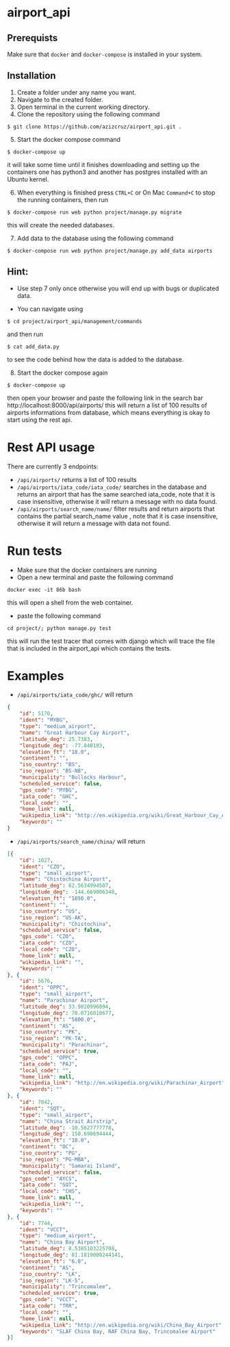 # airport_api

## Prerequists

Make sure that `docker` and `docker-compose` is installed in your system.



## Installation

1. Create a folder under any name you want.
2. Navigate to the created folder.
3. Open terminal in the current working directory.
4. Clone the repository using the following command
```shell
$ git clone https://github.com/azizcruz/airport_api.git .
```
5. Start the docker compose command
```shell
$ docker-compose up
``` 
it will take some time until it finishes downloading and setting up the containers one has python3 and another has postgres installed with an Ubuntu kernel.

6. When everything is finished press ```CTRL+C``` or On Mac ```Command+C``` to stop the running containers, then run 
```shell
$ docker-compose run web python project/manage.py migrate
``` 
this will create the needed databases.

7. Add data to the database using the following command 
```shell
$ docker-compose run web python project/manage.py add_data airports
```

## Hint:
* Use step 7 only once otherwise you will end up with bugs or duplicated data.

* You can navigate using 
```shell 
$ cd project/airport_api/management/commands
``` 
and then run 
```shell
$ cat add_data.py
``` 
to see the code behind how the data is added to the database.




8. Start the docker compose again
```shell
$ docker-compose up
``` 
then open your browser and paste the following link in the search bar http://localhost:8000/api/airports/ this will return a list of 100 results of airports informations from database, which means everything is okay to start using the rest api.

# Rest API usage

There are currently 3 endpoints:
* `/api/airports/` returns a list of 100 results
* `/api/airports/iata_code/iata_code/` searches in the database and returns an airport that has the same searched iata_code, note that it is case insensitive, otherwise it will return a message with no data found.
* `/api/airports/search_name/name/` filter results and return airports that contains the partial search_name value , note that it is case insensitive, otherwise it will return a message with data not found.

# Run tests

* Make sure that the docker containers are running
* Open a new terminal and paste the following command

```shell
docker exec -it 86b bash
```

this will open a shell from the web container.

* paste the following command
```shell
cd project/; python manage.py test
```

this will run the test tracer that comes with django which will trace the file that is included in the airport_api which contains the tests.

# Examples

* `/api/airports/iata_code/ghc/` will return

```json
{
    "id": 5170,
    "ident": "MYBG",
    "type": "medium_airport",
    "name": "Great Harbour Cay Airport",
    "latitude_deg": 25.7383,
    "longitude_deg": -77.840103,
    "elevation_ft": "18.0",
    "continent": "",
    "iso_country": "BS",
    "iso_region": "BS-NB",
    "municipality": "Bullocks Harbour",
    "scheduled_service": false,
    "gps_code": "MYBG",
    "iata_code": "GHC",
    "local_code": "",
    "home_link": null,
    "wikipedia_link": "http://en.wikipedia.org/wiki/Great_Harbour_Cay_Airport",
    "keywords": ""
}
```

* `/api/airports/search_name/china/` will return

```json
[{
    "id": 1027,
    "ident": "CZO",
    "type": "small_airport",
    "name": "Chistochina Airport",
    "latitude_deg": 62.5634994507,
    "longitude_deg": -144.669006348,
    "elevation_ft": "1850.0",
    "continent": "",
    "iso_country": "US",
    "iso_region": "US-AK",
    "municipality": "Chistochina",
    "scheduled_service": false,
    "gps_code": "CZO",
    "iata_code": "CZO",
    "local_code": "CZO",
    "home_link": null,
    "wikipedia_link": "",
    "keywords": ""
}, {
    "id": 5676,
    "ident": "OPPC",
    "type": "small_airport",
    "name": "Parachinar Airport",
    "latitude_deg": 33.9020996094,
    "longitude_deg": 70.0716018677,
    "elevation_ft": "5800.0",
    "continent": "AS",
    "iso_country": "PK",
    "iso_region": "PK-TA",
    "municipality": "Parachinar",
    "scheduled_service": true,
    "gps_code": "OPPC",
    "iata_code": "PAJ",
    "local_code": "",
    "home_link": null,
    "wikipedia_link": "http://en.wikipedia.org/wiki/Parachinar_Airport",
    "keywords": ""
}, {
    "id": 7042,
    "ident": "SQT",
    "type": "small_airport",
    "name": "China Strait Airstrip",
    "latitude_deg": -10.5627777778,
    "longitude_deg": 150.690694444,
    "elevation_ft": "10.0",
    "continent": "OC",
    "iso_country": "PG",
    "iso_region": "PG-MBA",
    "municipality": "Samarai Island",
    "scheduled_service": false,
    "gps_code": "AYCS",
    "iata_code": "SQT",
    "local_code": "CHS",
    "home_link": null,
    "wikipedia_link": "",
    "keywords": ""
}, {
    "id": 7744,
    "ident": "VCCT",
    "type": "medium_airport",
    "name": "China Bay Airport",
    "latitude_deg": 8.5385103225708,
    "longitude_deg": 81.1819000244141,
    "elevation_ft": "6.0",
    "continent": "AS",
    "iso_country": "LK",
    "iso_region": "LK-5",
    "municipality": "Trincomalee",
    "scheduled_service": true,
    "gps_code": "VCCT",
    "iata_code": "TRR",
    "local_code": "",
    "home_link": null,
    "wikipedia_link": "http://en.wikipedia.org/wiki/China_Bay_Airport",
    "keywords": "SLAF China Bay, RAF China Bay, Trincomalee Airport"
}]
```
